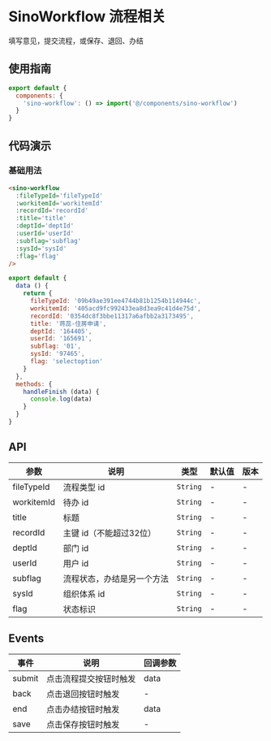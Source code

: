 # SinoWorkflow 流程相关

填写意见，提交流程，或保存、退回、办结

## 使用指南

```js
export default {
  components: {
    'sino-workflow': () => import('@/components/sino-workflow')
  }
}
```

## 代码演示

### 基础用法

```html
<sino-workflow
  :fileTypeId='fileTypeId'
  :workitemId='workitemId'
  :recordId='recordId'
  :title='title'
  :deptId='deptId'
  :userId='userId'
  :subflag='subflag'
  :sysId='sysId'
  :flag='flag'
/>
```

```js
export default {
  data () {
    return {
      fileTypeId: '09b49ae391ee4744b81b1254b114944c',
      workitemId: '405acd9fc992433ea8d3ea9c41d4e75d',
      recordId: '0354dc8f3bbe11317a6afbb2a3173495',
      title: '蒋蕊-住房申请',
      deptId: '164405',
      userId: '165691',
      subflag: '01',
      sysId: '97465',
      flag: 'selectoption'
    }
  },
  methods: {
    handleFinish (data) {
      console.log(data)
    }
  }
}
```

## API

| 参数 | 说明 | 类型 | 默认值 | 版本 |
|------|------|------|------|------|
| fileTypeId | 流程类型 id | `String` | - | - |
| workitemId | 待办 id | `String` | - | - |
| title | 标题 | `String` | - | - |
| recordId | 主键 id（不能超过32位） | `String` | - | - |
| deptId | 部门 id | `String` | - | - |
| userId | 用户 id | `String` | - | - |
| subflag | 流程状态，办结是另一个方法 | `String` | - | - |
| sysId | 组织体系 id | `String` | - | - |
| flag | 状态标识 | `String` | - | - |

## Events

| 事件 | 说明 | 回调参数 |
|------|------|------|
| submit | 点击流程提交按钮时触发 | data |
| back | 点击退回按钮时触发 | - |
| end | 点击办结按钮时触发 | data |
| save | 点击保存按钮时触发 | - |